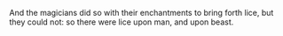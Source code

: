 And the magicians did so with their enchantments to bring forth lice, but they could not: so there were lice upon man, and upon beast.
